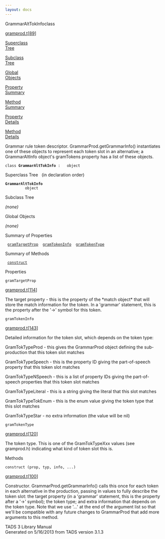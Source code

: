 ```yaml
---
layout: docs
---
```

<span class="title">GrammarAltTokInfo</span><span class="type">class</span>

[gramprod.t](../file/gramprod.t.html)\[[89](../source/gramprod.t.html#89)\]

[Superclass  
Tree](#_SuperClassTree_)

[Subclass  
Tree](#_SubClassTree_)

[Global  
Objects](#_ObjectSummary_)

[Property  
Summary](#_PropSummary_)

[Method  
Summary](#_MethodSummary_)

[Property  
Details](#_Properties_)

[Method  
Details](#_Methods_)

<div class="fdesc">

Grammar rule token descriptor. GrammarProd.getGrammarInfo() instantiates
one of these objects to represent each token slot in an alternative; a
GrammarAltInfo object's gramTokens property has a list of these objects.

`class `**`GrammarAltTokInfo`**` :   object`

</div>

<span id="_SuperClassTree_"></span>

<div class="mjhd">

<span class="hdln">Superclass Tree</span>   (in declaration order)

</div>

**`GrammarAltTokInfo`**  
`         object`  
<span id="_SubClassTree_"></span>

<div class="mjhd">

<span class="hdln">Subclass Tree</span>  

</div>

*(none)* <span id="_ObjectSummary_"></span>

<div class="mjhd">

<span class="hdln">Global Objects</span>  

</div>

*(none)* <span id="_PropSummary_"></span>

<div class="mjhd">

<span class="hdln">Summary of Properties</span>  

</div>

` `[`gramTargetProp`](#gramTargetProp)`  `[`gramTokenInfo`](#gramTokenInfo)`  `[`gramTokenType`](#gramTokenType)`  `

<span id="_MethodSummary_"></span>

<div class="mjhd">

<span class="hdln">Summary of Methods</span>  

</div>

` `[`construct`](#construct)`  `

<span id="_Properties_"></span>

<div class="mjhd">

<span class="hdln">Properties</span>  

</div>

<span id="gramTargetProp"></span>

`gramTargetProp`

[gramprod.t](../file/gramprod.t.html)\[[114](../source/gramprod.t.html#114)\]

<div class="desc">

The target property - this is the property of the \*match object\* that
will store the match information for the token. In a 'grammar'
statement, this is the property after the '-\>' symbol for this token.

</div>

<span id="gramTokenInfo"></span>

`gramTokenInfo`

[gramprod.t](../file/gramprod.t.html)\[[143](../source/gramprod.t.html#143)\]

<div class="desc">

Detailed information for the token slot, which depends on the token
type:

GramTokTypeProd - this gives the GrammarProd object defining the
sub-production that this token slot matches

GramTokTypeSpeech - this is the property ID giving the part-of-speech
property that this token slot matches

GramTokTypeNSpeech - this is a list of property IDs giving the
part-of-speech properties that this token slot matches

GramTokTypeLiteral - this is a string giving the literal that this slot
matches

GramTokTypeTokEnum - this is the enum value giving the token type that
this slot matches

GramTokTypeStar - no extra information (the value will be nil)

</div>

<span id="gramTokenType"></span>

`gramTokenType`

[gramprod.t](../file/gramprod.t.html)\[[120](../source/gramprod.t.html#120)\]

<div class="desc">

The token type. This is one of the GramTokTypeXxx values (see
gramprod.h) indicating what kind of token slot this is.

</div>

<span id="_Methods_"></span>

<div class="mjhd">

<span class="hdln">Methods</span>  

</div>

<span id="construct"></span>

`construct (prop, typ, info, ...)`

[gramprod.t](../file/gramprod.t.html)\[[100](../source/gramprod.t.html#100)\]

<div class="desc">

Constructor. GrammarProd.getGrammarInfo() calls this once for each token
in each alternative in the production, passing in values to fully
describe the token slot: the target property (in a 'grammar' statement,
this is the property after a '-\>' symbol); the token type; and extra
information that depends on the token type. Note that we use '...' at
the end of the argument list so that we'll be compatible with any future
changes to GrammarProd that add more arguments to this method.

</div>

<div class="ftr">

TADS 3 Library Manual  
Generated on 5/16/2013 from TADS version 3.1.3

</div>
